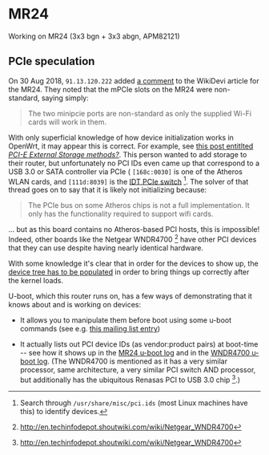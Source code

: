 
# MR24
Working on MR24 (3x3 bgn + 3x3 abgn, APM82121)

## PCIe speculation
On 30 Aug 2018, `91.13.120.222` added [a comment](https://wikidevi.com/w/index.php?title=Cisco_Meraki_MR24&diff=162611&oldid=149198) to the WikiDevi article for the MR24. They noted that the mPCIe slots on the MR24 were non-standard, saying simply:

> The two minipcie ports are non-standard as only the supplied Wi-Fi cards will work in them.

With only superficial knowledge of how device initialization works in OpenWrt, it may appear this is correct. For example, see [this post entitlted *PCI-E External Storage methods?*](https://forum.openwrt.org/t/pci-e-external-storage-methods/41351). This person wanted to add storage to their router, but unfortunately no PCI IDs even came up that correspond to a USB 3.0 or SATA controller via PCIe ( `[168c:0030]` is one of the Atheros WLAN cards, and `[111d:8039]` is the [IDT PCIe switch](https://html.alldatasheet.com/html-pdf/198622/IDT/89HPES3T3/56/1/89HPES3T3.html) [^hint-pci-ids]. The solver of that thread goes on to say that it is likely not initializing because:

> The PCIe bus on some Atheros chips is not a full implementation. It only has the functionality required to support wifi cards.

... but as this board contains no Atheros-based PCI hosts, this is impossible! Indeed, other boards like the Netgear WNDR4700 [^tech-renasas] have other PCI devices that they can use despite having nearly identical hardware.

With some knowledge it's clear that in order for the devices to show up, the [device tree has to be populated](https://openwrt.org/docs/guide-developer/defining-firmware-partitions) in order to bring things up correctly after the kernel loads.

U-boot, which this router runs on, has a few ways of demonstrating that it knows about and is working on devices:

- It allows you to manipulate them before boot using some u-boot commands (see e.g. [this mailing list entry](https://lists.denx.de/pipermail/u-boot/2009-March/048565.html))

- It actually lists out PCI device IDs (as vendor:product pairs) at boot-time -- see how it shows up in the [MR24 u-boot log](https://openwrt.org/toh/meraki/mr24) and in the [WNDR4700 u-boot log](https://openwrt.org/toh/netgear/wndr4700). (The WNDR4700 is mentioned as it has a very similar processor, same architecture, a very similar PCI switch AND processor, but additionally has the ubiquitous Renasas PCI to USB 3.0 chip [^tech-renasas].)

[^tech-renasas]: http://en.techinfodepot.shoutwiki.com/wiki/Netgear_WNDR4700

[^hint-pci-ids]: Search through `/usr/share/misc/pci.ids` (most Linux machines have this) to identify devices.
